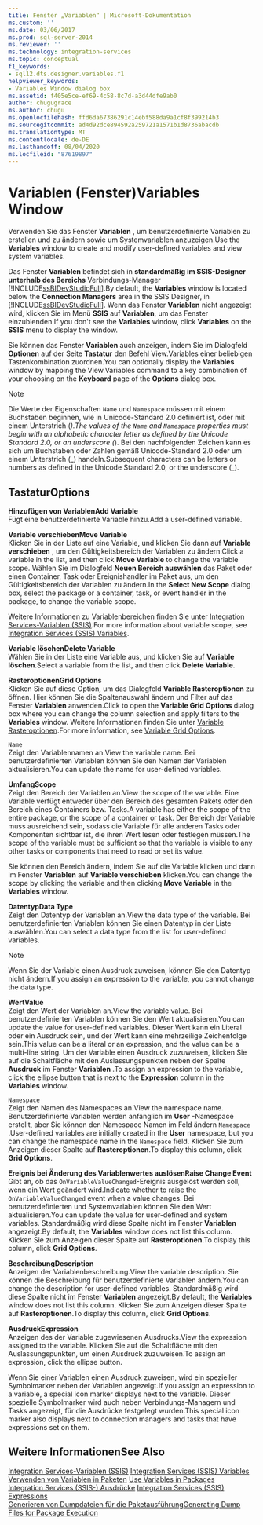 ```yaml
---
title: Fenster „Variablen“ | Microsoft-Dokumentation
ms.custom: ''
ms.date: 03/06/2017
ms.prod: sql-server-2014
ms.reviewer: ''
ms.technology: integration-services
ms.topic: conceptual
f1_keywords:
- sql12.dts.designer.variables.f1
helpviewer_keywords:
- Variables Window dialog box
ms.assetid: f405e5ce-ef69-4c58-8c7d-a3d44dfe9ab0
author: chugugrace
ms.author: chugu
ms.openlocfilehash: ffd6da67386291c14ebf588da9a1cf8f399214b3
ms.sourcegitcommit: ad4d92dce894592a259721a1571b1d8736abacdb
ms.translationtype: MT
ms.contentlocale: de-DE
ms.lasthandoff: 08/04/2020
ms.locfileid: "87619897"
---
```

# <a name="variables-window"></a><span data-ttu-id="b3ef3-102">Variablen (Fenster)</span><span class="sxs-lookup"><span data-stu-id="b3ef3-102">Variables Window</span></span>
  <span data-ttu-id="b3ef3-103">Verwenden Sie das Fenster **Variablen** , um benutzerdefinierte Variablen zu erstellen und zu ändern sowie um Systemvariablen anzuzeigen.</span><span class="sxs-lookup"><span data-stu-id="b3ef3-103">Use the **Variables** window to create and modify user-defined variables and view system variables.</span></span>  
  
 <span data-ttu-id="b3ef3-104">Das Fenster **Variablen** befindet sich in **standardmäßig im SSIS-Designer unterhalb des Bereichs** Verbindungs-Manager [!INCLUDE[ssBIDevStudioFull](../includes/ssbidevstudiofull-md.md)].</span><span class="sxs-lookup"><span data-stu-id="b3ef3-104">By default, the **Variables** window is located below the **Connection Managers** area in the SSIS Designer, in [!INCLUDE[ssBIDevStudioFull](../includes/ssbidevstudiofull-md.md)].</span></span> <span data-ttu-id="b3ef3-105">Wenn das Fenster **Variablen** nicht angezeigt wird, klicken Sie im Menü **SSIS** auf **Variablen**, um das Fenster einzublenden.</span><span class="sxs-lookup"><span data-stu-id="b3ef3-105">If you don't see the **Variables** window, click **Variables** on the **SSIS** menu to display the window.</span></span>  
  
 <span data-ttu-id="b3ef3-106">Sie können das Fenster **Variablen** auch anzeigen, indem Sie im Dialogfeld **Optionen** auf der Seite **Tastatur** den Befehl View.Variables einer beliebigen Tastenkombination zuordnen.</span><span class="sxs-lookup"><span data-stu-id="b3ef3-106">You can optionally display the **Variables** window by mapping the View.Variables command to a key combination of your choosing on the **Keyboard** page of the **Options** dialog box.</span></span>  
  
> [!NOTE]
>  <span data-ttu-id="b3ef3-107">Die Werte der Eigenschaften `Name` und `Namespace` müssen mit einem Buchstaben beginnen, wie in Unicode-Standard 2.0 definiert ist, oder mit einem Unterstrich (_).</span><span class="sxs-lookup"><span data-stu-id="b3ef3-107">The values of the `Name` and `Namespace` properties must begin with an alphabetic character letter as defined by the Unicode Standard 2.0, or an underscore (_).</span></span> <span data-ttu-id="b3ef3-108">Bei den nachfolgenden Zeichen kann es sich um Buchstaben oder Zahlen gemäß Unicode-Standard 2.0 oder um einem Unterstrich (\_) handeln.</span><span class="sxs-lookup"><span data-stu-id="b3ef3-108">Subsequent characters can be letters or numbers as defined in the Unicode Standard 2.0, or the underscore (\_).</span></span>  
  
## <a name="options"></a><span data-ttu-id="b3ef3-109">Tastatur</span><span class="sxs-lookup"><span data-stu-id="b3ef3-109">Options</span></span>  
 <span data-ttu-id="b3ef3-110">**Hinzufügen von Variablen**</span><span class="sxs-lookup"><span data-stu-id="b3ef3-110">**Add Variable**</span></span>  
 <span data-ttu-id="b3ef3-111">Fügt eine benutzerdefinierte Variable hinzu.</span><span class="sxs-lookup"><span data-stu-id="b3ef3-111">Add a user-defined variable.</span></span>  
  
 <span data-ttu-id="b3ef3-112">**Variable verschieben**</span><span class="sxs-lookup"><span data-stu-id="b3ef3-112">**Move Variable**</span></span>  
 <span data-ttu-id="b3ef3-113">Klicken Sie in der Liste auf eine Variable, und klicken Sie dann auf **Variable verschieben** , um den Gültigkeitsbereich der Variablen zu ändern.</span><span class="sxs-lookup"><span data-stu-id="b3ef3-113">Click a variable in the list, and then click **Move Variable** to change the variable scope.</span></span> <span data-ttu-id="b3ef3-114">Wählen Sie im Dialogfeld **Neuen Bereich auswählen** das Paket oder einen Container, Task oder Ereignishandler im Paket aus, um den Gültigkeitsbereich der Variablen zu ändern.</span><span class="sxs-lookup"><span data-stu-id="b3ef3-114">In the **Select New Scope** dialog box, select the package or a container, task, or event handler in the package, to change the variable scope.</span></span>  
  
 <span data-ttu-id="b3ef3-115">Weitere Informationen zu Variablenbereichen finden Sie unter [Integration Services-Variablen &#40;SSIS&#41;](integration-services-ssis-variables.md).</span><span class="sxs-lookup"><span data-stu-id="b3ef3-115">For more information about variable scope, see [Integration Services &#40;SSIS&#41; Variables](integration-services-ssis-variables.md).</span></span>  
  
 <span data-ttu-id="b3ef3-116">**Variable löschen**</span><span class="sxs-lookup"><span data-stu-id="b3ef3-116">**Delete Variable**</span></span>  
 <span data-ttu-id="b3ef3-117">Wählen Sie in der Liste eine Variable aus, und klicken Sie auf **Variable löschen**.</span><span class="sxs-lookup"><span data-stu-id="b3ef3-117">Select a variable from the list, and then click **Delete Variable**.</span></span>  
  
 <span data-ttu-id="b3ef3-118">**Rasteroptionen**</span><span class="sxs-lookup"><span data-stu-id="b3ef3-118">**Grid Options**</span></span>  
 <span data-ttu-id="b3ef3-119">Klicken Sie auf diese Option, um das Dialogfeld **Variable Rasteroptionen** zu öffnen. Hier können Sie die Spaltenauswahl ändern und Filter auf das Fenster **Variablen** anwenden.</span><span class="sxs-lookup"><span data-stu-id="b3ef3-119">Click to open the **Variable Grid Options** dialog box where you can change the column selection and apply filters to the **Variables** window.</span></span> <span data-ttu-id="b3ef3-120">Weitere Informationen finden Sie unter [Variable Rasteroptionen](../../2014/integration-services/variable-grid-options.md).</span><span class="sxs-lookup"><span data-stu-id="b3ef3-120">For more information, see [Variable Grid Options](../../2014/integration-services/variable-grid-options.md).</span></span>  
  
 `Name`  
 <span data-ttu-id="b3ef3-121">Zeigt den Variablennamen an.</span><span class="sxs-lookup"><span data-stu-id="b3ef3-121">View the variable name.</span></span> <span data-ttu-id="b3ef3-122">Bei benutzerdefinierten Variablen können Sie den Namen der Variablen aktualisieren.</span><span class="sxs-lookup"><span data-stu-id="b3ef3-122">You can update the name for user-defined variables.</span></span>  
  
 <span data-ttu-id="b3ef3-123">**Umfang**</span><span class="sxs-lookup"><span data-stu-id="b3ef3-123">**Scope**</span></span>  
 <span data-ttu-id="b3ef3-124">Zeigt den Bereich der Variablen an.</span><span class="sxs-lookup"><span data-stu-id="b3ef3-124">View the scope of the variable.</span></span> <span data-ttu-id="b3ef3-125">Eine Variable verfügt entweder über den Bereich des gesamten Pakets oder den Bereich eines Containers bzw. Tasks.</span><span class="sxs-lookup"><span data-stu-id="b3ef3-125">A variable has either the scope of the entire package, or the scope of a container or task.</span></span> <span data-ttu-id="b3ef3-126">Der Bereich der Variable muss ausreichend sein, sodass die Variable für alle anderen Tasks oder Komponenten sichtbar ist, die ihren Wert lesen oder festlegen müssen.</span><span class="sxs-lookup"><span data-stu-id="b3ef3-126">The scope of the variable must be sufficient so that the variable is visible to any other tasks or components that need to read or set its value.</span></span>  
  
 <span data-ttu-id="b3ef3-127">Sie können den Bereich ändern, indem Sie auf die Variable klicken und dann im Fenster **Variablen** auf **Variable verschieben** klicken.</span><span class="sxs-lookup"><span data-stu-id="b3ef3-127">You can change the scope by clicking the variable and then clicking **Move Variable** in the **Variables** window.</span></span>  
  
 <span data-ttu-id="b3ef3-128">**Datentyp**</span><span class="sxs-lookup"><span data-stu-id="b3ef3-128">**Data Type**</span></span>  
 <span data-ttu-id="b3ef3-129">Zeigt den Datentyp der Variablen an.</span><span class="sxs-lookup"><span data-stu-id="b3ef3-129">View the data type of the variable.</span></span> <span data-ttu-id="b3ef3-130">Bei benutzerdefinierten Variablen können Sie einen Datentyp in der Liste auswählen.</span><span class="sxs-lookup"><span data-stu-id="b3ef3-130">You can select a data type from the list for user-defined variables.</span></span>  
  
> [!NOTE]  
>  <span data-ttu-id="b3ef3-131">Wenn Sie der Variable einen Ausdruck zuweisen, können Sie den Datentyp nicht ändern.</span><span class="sxs-lookup"><span data-stu-id="b3ef3-131">If you assign an expression to the variable, you cannot change the data type.</span></span>  
  
 <span data-ttu-id="b3ef3-132">**Wert**</span><span class="sxs-lookup"><span data-stu-id="b3ef3-132">**Value**</span></span>  
 <span data-ttu-id="b3ef3-133">Zeigt den Wert der Variablen an.</span><span class="sxs-lookup"><span data-stu-id="b3ef3-133">View the variable value.</span></span> <span data-ttu-id="b3ef3-134">Bei benutzerdefinierten Variablen können Sie den Wert aktualisieren.</span><span class="sxs-lookup"><span data-stu-id="b3ef3-134">You can update the value for user-defined variables.</span></span> <span data-ttu-id="b3ef3-135">Dieser Wert kann ein Literal oder ein Ausdruck sein, und der Wert kann eine mehrzeilige Zeichenfolge sein.</span><span class="sxs-lookup"><span data-stu-id="b3ef3-135">This value can be a literal or an expression, and the value can be a multi-line string.</span></span> <span data-ttu-id="b3ef3-136">Um der Variable einen Ausdruck zuzuweisen, klicken Sie auf die Schaltfläche mit den Auslassungspunkten neben der Spalte **Ausdruck** im Fenster **Variablen** .</span><span class="sxs-lookup"><span data-stu-id="b3ef3-136">To assign an expression to the variable, click the ellipse button that is next to the **Expression** column in the **Variables** window.</span></span>  
  
 `Namespace`  
 <span data-ttu-id="b3ef3-137">Zeigt den Namen des Namespaces an.</span><span class="sxs-lookup"><span data-stu-id="b3ef3-137">View the namespace name.</span></span> <span data-ttu-id="b3ef3-138">Benutzerdefinierte Variablen werden anfänglich im **User** -Namespace erstellt, aber Sie können den Namespace Namen im Feld ändern `Namespace` .</span><span class="sxs-lookup"><span data-stu-id="b3ef3-138">User-defined variables are initially created in the **User** namespace, but you can change the namespace name in the `Namespace` field.</span></span> <span data-ttu-id="b3ef3-139">Klicken Sie zum Anzeigen dieser Spalte auf **Rasteroptionen**.</span><span class="sxs-lookup"><span data-stu-id="b3ef3-139">To display this column, click **Grid Options**.</span></span>  
  
 <span data-ttu-id="b3ef3-140">**Ereignis bei Änderung des Variablenwertes auslösen**</span><span class="sxs-lookup"><span data-stu-id="b3ef3-140">**Raise Change Event**</span></span>  
 <span data-ttu-id="b3ef3-141">Gibt an, ob das `OnVariableValueChanged`-Ereignis ausgelöst werden soll, wenn ein Wert geändert wird.</span><span class="sxs-lookup"><span data-stu-id="b3ef3-141">Indicate whether to raise the `OnVariableValueChanged` event when a value changes.</span></span> <span data-ttu-id="b3ef3-142">Bei benutzerdefinierten und Systemvariablen können Sie den Wert aktualisieren.</span><span class="sxs-lookup"><span data-stu-id="b3ef3-142">You can update the value for user-defined and system variables.</span></span> <span data-ttu-id="b3ef3-143">Standardmäßig wird diese Spalte nicht im Fenster **Variablen** angezeigt.</span><span class="sxs-lookup"><span data-stu-id="b3ef3-143">By default, the **Variables** window does not list this column.</span></span> <span data-ttu-id="b3ef3-144">Klicken Sie zum Anzeigen dieser Spalte auf **Rasteroptionen**.</span><span class="sxs-lookup"><span data-stu-id="b3ef3-144">To display this column, click **Grid Options**.</span></span>  
  
 <span data-ttu-id="b3ef3-145">**Beschreibung**</span><span class="sxs-lookup"><span data-stu-id="b3ef3-145">**Description**</span></span>  
 <span data-ttu-id="b3ef3-146">Anzeigen der Variablenbeschreibung.</span><span class="sxs-lookup"><span data-stu-id="b3ef3-146">View the variable description.</span></span> <span data-ttu-id="b3ef3-147">Sie können die Beschreibung für benutzerdefinierte Variablen ändern.</span><span class="sxs-lookup"><span data-stu-id="b3ef3-147">You can change the description for user-defined variables.</span></span> <span data-ttu-id="b3ef3-148">Standardmäßig wird diese Spalte nicht im Fenster **Variablen** angezeigt.</span><span class="sxs-lookup"><span data-stu-id="b3ef3-148">By default, the **Variables** window does not list this column.</span></span> <span data-ttu-id="b3ef3-149">Klicken Sie zum Anzeigen dieser Spalte auf **Rasteroptionen**.</span><span class="sxs-lookup"><span data-stu-id="b3ef3-149">To display this column, click **Grid Options**.</span></span>  
  
 <span data-ttu-id="b3ef3-150">**Ausdruck**</span><span class="sxs-lookup"><span data-stu-id="b3ef3-150">**Expression**</span></span>  
 <span data-ttu-id="b3ef3-151">Anzeigen des der Variable zugewiesenen Ausdrucks.</span><span class="sxs-lookup"><span data-stu-id="b3ef3-151">View the expression assigned to the variable.</span></span> <span data-ttu-id="b3ef3-152">Klicken Sie auf die Schaltfläche mit den Auslassungspunkten, um einen Ausdruck zuzuweisen.</span><span class="sxs-lookup"><span data-stu-id="b3ef3-152">To assign an expression, click the ellipse button.</span></span>  
  
 <span data-ttu-id="b3ef3-153">Wenn Sie einer Variablen einen Ausdruck zuweisen, wird ein spezieller Symbolmarker neben der Variablen angezeigt.</span><span class="sxs-lookup"><span data-stu-id="b3ef3-153">If you assign an expression to a variable, a special icon marker displays next to the variable.</span></span> <span data-ttu-id="b3ef3-154">Dieser spezielle Symbolmarker wird auch neben Verbindungs-Managern und Tasks angezeigt, für die Ausdrücke festgelegt wurden.</span><span class="sxs-lookup"><span data-stu-id="b3ef3-154">This special icon marker also displays next to connection managers and tasks that have expressions set on them.</span></span>  
  
## <a name="see-also"></a><span data-ttu-id="b3ef3-155">Weitere Informationen</span><span class="sxs-lookup"><span data-stu-id="b3ef3-155">See Also</span></span>  
 <span data-ttu-id="b3ef3-156">[Integration Services-Variablen &#40;SSIS&#41;](integration-services-ssis-variables.md) </span><span class="sxs-lookup"><span data-stu-id="b3ef3-156">[Integration Services &#40;SSIS&#41; Variables](integration-services-ssis-variables.md) </span></span>  
 <span data-ttu-id="b3ef3-157">[Verwenden von Variablen in Paketen](../../2014/integration-services/use-variables-in-packages.md) </span><span class="sxs-lookup"><span data-stu-id="b3ef3-157">[Use Variables in Packages](../../2014/integration-services/use-variables-in-packages.md) </span></span>  
 <span data-ttu-id="b3ef3-158">[Integration Services &#40;SSIS-&#41; Ausdrücke](expressions/integration-services-ssis-expressions.md) </span><span class="sxs-lookup"><span data-stu-id="b3ef3-158">[Integration Services &#40;SSIS&#41; Expressions](expressions/integration-services-ssis-expressions.md) </span></span>  
 [<span data-ttu-id="b3ef3-159">Generieren von Dumpdateien für die Paketausführung</span><span class="sxs-lookup"><span data-stu-id="b3ef3-159">Generating Dump Files for Package Execution</span></span>](troubleshooting/generating-dump-files-for-package-execution.md)  
  
  
